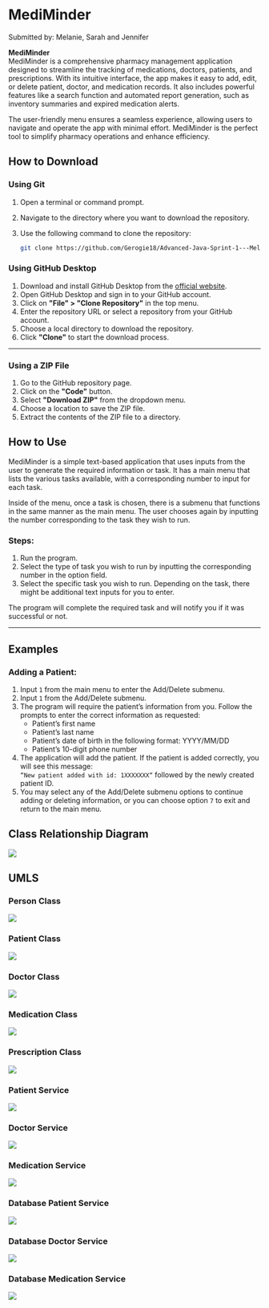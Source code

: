 # MediMinder

Submitted by: Melanie, Sarah and Jennifer

**MediMinder**  
MediMinder is a comprehensive pharmacy management application designed to streamline the tracking of medications, doctors, patients, and prescriptions. With its intuitive interface, the app makes it easy to add, edit, or delete patient, doctor, and medication records. It also includes powerful features like a search function and automated report generation, such as inventory summaries and expired medication alerts.

The user-friendly menu ensures a seamless experience, allowing users to navigate and operate the app with minimal effort. MediMinder is the perfect tool to simplify pharmacy operations and enhance efficiency.

## How to Download

### Using Git

1. Open a terminal or command prompt.
2. Navigate to the directory where you want to download the repository.
3. Use the following command to clone the repository:

   ```bash
   git clone https://github.com/Gerogie18/Advanced-Java-Sprint-1---Melanie--Sarah--Jennifer.git
   ```

### Using GitHub Desktop

1. Download and install GitHub Desktop from the [official website](https://desktop.github.com/).
2. Open GitHub Desktop and sign in to your GitHub account.
3. Click on **"File" > "Clone Repository"** in the top menu.
4. Enter the repository URL or select a repository from your GitHub account.
5. Choose a local directory to download the repository.
6. Click **"Clone"** to start the download process.

---

### Using a ZIP File

1. Go to the GitHub repository page.
2. Click on the **"Code"** button.
3. Select **"Download ZIP"** from the dropdown menu.
4. Choose a location to save the ZIP file.
5. Extract the contents of the ZIP file to a directory.

## How to Use

MediMinder is a simple text-based application that uses inputs from the user to generate the required information or task. It has a main menu that lists the various tasks available, with a corresponding number to input for each task.

Inside of the menu, once a task is chosen, there is a submenu that functions in the same manner as the main menu. The user chooses again by inputting the number corresponding to the task they wish to run.

### Steps:

1. Run the program.
2. Select the type of task you wish to run by inputting the corresponding number in the option field.
3. Select the specific task you wish to run. Depending on the task, there might be additional text inputs for you to enter.

The program will complete the required task and will notify you if it was successful or not.

---

## Examples

### Adding a Patient:

1. Input `1` from the main menu to enter the Add/Delete submenu.
2. Input `1` from the Add/Delete submenu.
3. The program will require the patient’s information from you. Follow the prompts to enter the correct information as requested:
   - Patient’s first name
   - Patient’s last name
   - Patient’s date of birth in the following format: YYYY/MM/DD
   - Patient’s 10-digit phone number
4. The application will add the patient. If the patient is added correctly, you will see this message:  
   `“New patient added with id: 1XXXXXXX“` followed by the newly created patient ID.
5. You may select any of the Add/Delete submenu options to continue adding or deleting information, or you can choose option `7` to exit and return to the main menu.

## Class Relationship Diagram

![](documentation/svg/RelationshipDiagram.svg)

## UMLS

### Person Class

![](documentation/svg/PersonClass.svg)

### Patient Class

![](documentation/svg/PatientClass.svg)

### Doctor Class

![](documentation/svg/DoctorClass.svg)

### Medication Class

![](documentation/svg/MedicationClass.svg)

### Prescription Class

![](documentation/svg/PrescriptionClass.svg)

### Patient Service

![](documentation/svg/PatientService.svg)

### Doctor Service

![](documentation/svg/DoctorService.svg)

### Medication Service

![](documentation/svg/MedicationService.svg)

### Database Patient Service

![](documentation/svg/DatabasePatientService.svg)

### Database Doctor Service

![](documentation/svg/DatabaseDoctorService.svg)

### Database Medication Service

![](documentation/svg/DatabaseMedicationService.svg)
